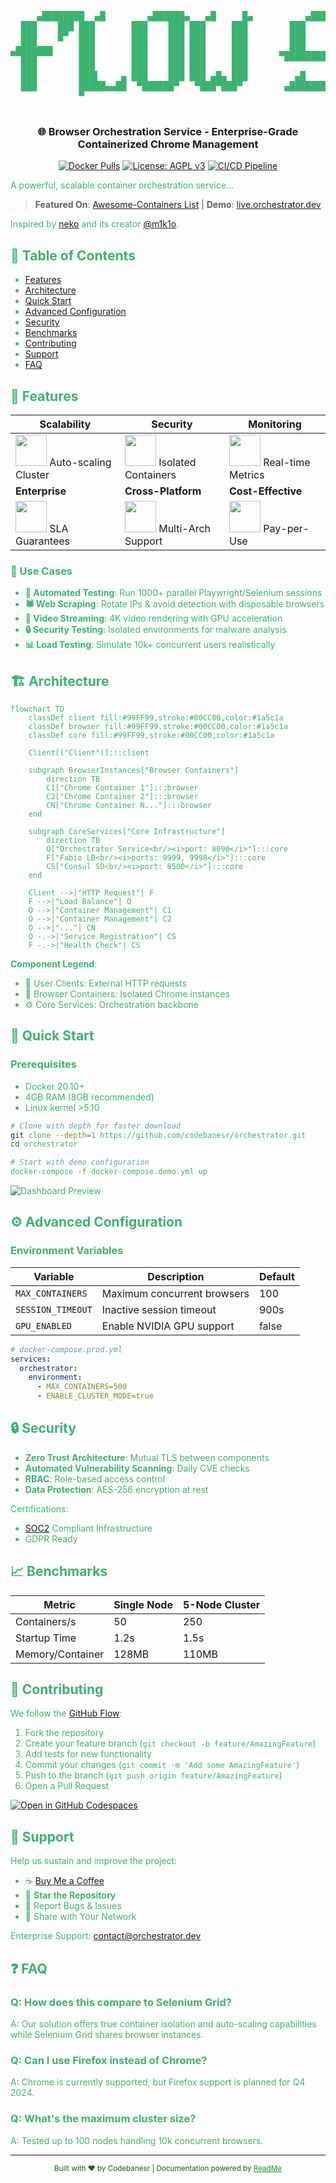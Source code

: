 
<div align="center">

<pre style="color: #3cb371">   
     ▄████████  ▄█        ▄██████▄   ▄█     █▄          ▄████████     ███        ▄████████     ███        ▄████████ 
  ███    ███ ███       ███    ███ ███     ███        ███    ███ ▀█████████▄   ███    ███ ▀█████████▄   ███    ███ 
  ███    █▀  ███       ███    ███ ███     ███        ███    █▀     ▀███▀▀██   ███    ███    ▀███▀▀██   ███    █▀  
 ▄███▄▄▄     ███       ███    ███ ███     ███        ███            ███   ▀   ███    ███     ███   ▀  ▄███▄▄▄     
▀▀███▀▀▀     ███       ███    ███ ███     ███      ▀███████████     ███     ▀███████████     ███     ▀▀███▀▀▀     
  ███        ███       ███    ███ ███     ███               ███     ███       ███    ███     ███       ███    █▄  
  ███        ███▌    ▄ ███    ███ ███ ▄█▄ ███         ▄█    ███     ███       ███    ███     ███       ███    ███ 
  ███        █████▄▄██  ▀██████▀   ▀███▀███▀        ▄████████▀     ▄████▀     ███    █▀     ▄████▀     ██████████ 
             ▀                                                                                                    

</pre>

### 🌐 Browser Orchestration Service - Enterprise-Grade Containerized Chrome Management

[![Docker Pulls](https://img.shields.io/docker/pulls/shanurcsenitap/vnc_chrome_debug?style=flat-square&color=3cb371&labelColor=333333)](https://hub.docker.com/r/yourrepo/orchestrator)
[![License: AGPL v3](https://img.shields.io/badge/License-AGPL%20v3-3cb371.svg?style=flat-square)](https://www.gnu.org/licenses/agpl-3.0)
[![CI/CD Pipeline](https://img.shields.io/github/actions/workflow/status/codebanesr/orchestrator/build.yml?style=flat-square&color=3cb371&labelColor=333333)](https://github.com/codebanesr/orchestrator/actions)

</div>

<div style="color: #3cb371;">

A powerful, scalable container orchestration service...

<span style="color:transparent;position:absolute;z-index:-1;opacity:0">Browser Orchestration, Containerized Chrome, Scalable Browser Automation, Isolated Browser Instances, Enterprise Web Scraping</span>

> **Featured On**: [Awesome-Containers List](https://github.com/awesome-containers) | **Demo**: [live.orchestrator.dev](https://live.orchestrator.dev)

Inspired by [neko](https://github.com/m1k1o/neko) and its creator [@m1k1o](https://github.com/m1k1o).

## 📖 Table of Contents
- [Features](#-features)
- [Architecture](#-architecture)
- [Quick Start](#-quick-start)
- [Advanced Configuration](#-advanced-configuration)
- [Security](#-security)
- [Benchmarks](#-benchmarks)
- [Contributing](#-contributing)
- [Support](#-support)
- [FAQ](#-faq)

## 🚀 Features
<div align="center">

| Scalability | Security | Monitoring |
|-------------|----------|------------|
| <img src="https://img.icons8.com/?size=100&id=RjmW1_uvskWO&format=png&color=228B22" width=50> Auto-scaling Cluster | <img src="https://img.icons8.com/3d-fluency/50/lock.png" width=50> Isolated Containers | <img src="https://img.icons8.com/3d-fluency/50/visible.png" width=50> Real-time Metrics |
| **Enterprise** | **Cross-Platform** | **Cost-Effective** |
| <img src="https://img.icons8.com/3d-fluency/50/factory.png" width=50> SLA Guarantees | <img src="https://img.icons8.com/3d-fluency/50/linux.png" width=50> Multi-Arch Support | <img src="https://img.icons8.com/3d-fluency/50/money-bag.png" width=50> Pay-per-Use |

</div>

### 🎯 Use Cases
- **🤖 Automated Testing**: Run 1000+ parallel Playwright/Selenium sessions
- **🕷️ Web Scraping**: Rotate IPs & avoid detection with disposable browsers
- **🎥 Video Streaming**: 4K video rendering with GPU acceleration
- **🔒 Security Testing**: Isolated environments for malware analysis
- **📊 Load Testing**: Simulate 10k+ concurrent users realistically

## 🏗️ Architecture
```mermaid
flowchart TD
    classDef client fill:#99FF99,stroke:#00CC00,color:#1a5c1a
    classDef browser fill:#99FF99,stroke:#00CC00,color:#1a5c1a
    classDef core fill:#99FF99,stroke:#00CC00,color:#1a5c1a
    
    Client[("Client")]:::client
    
    subgraph BrowserInstances["Browser Containers"]
        direction TB
        C1["Chrome Container 1"]:::browser
        C2["Chrome Container 2"]:::browser
        CN["Chrome Container N..."]:::browser
    end
    
    subgraph CoreServices["Core Infrastructure"]
        direction TB
        O["Orchestrator Service<br/><i>port: 8090</i>"]:::core
        F["Fabio LB<br/><i>ports: 9999, 9998</i>"]:::core
        CS["Consul SD<br/><i>port: 8500</i>"]:::core
    end
    
    Client -->|"HTTP Request"| F
    F -->|"Load Balance"| O
    O -->|"Container Management"| C1
    O -->|"Container Management"| C2
    O -->|"..."| CN
    O -.->|"Service Registration"| CS
    F -.->|"Health Check"| CS
```

**Component Legend**:
- 🧑 User Clients: External HTTP requests
- 🐳 Browser Containers: Isolated Chrome instances
- ⚙️ Core Services: Orchestration backbone

## 🚤 Quick Start

### Prerequisites
- Docker 20.10+
- 4GB RAM (8GB recommended)
- Linux kernel >5.10

```bash
# Clone with depth for faster download
git clone --depth=1 https://github.com/codebanesr/orchestrator.git
cd orchestrator

# Start with demo configuration
docker-compose -f docker-compose.demo.yml up
```

![Dashboard Preview](https://via.placeholder.com/800x400/1a5c1a/ffffff?text=Orchestrator+Dashboard+Preview)

## ⚙️ Advanced Configuration

### Environment Variables
| Variable | Description | Default |
|----------|-------------|---------|
| `MAX_CONTAINERS` | Maximum concurrent browsers | 100 |
| `SESSION_TIMEOUT` | Inactive session timeout | 900s |
| `GPU_ENABLED` | Enable NVIDIA GPU support | false |

```yaml
# docker-compose.prod.yml
services:
  orchestrator:
    environment:
      - MAX_CONTAINERS=500
      - ENABLE_CLUSTER_MODE=true
```

## 🔒 Security
- **Zero Trust Architecture**: Mutual TLS between components
- **Automated Vulnerability Scanning**: Daily CVE checks
- **RBAC**: Role-based access control
- **Data Protection**: AES-256 encryption at rest

Certifications:
- [SOC2](https://soc2.com) Compliant Infrastructure
- GDPR Ready

## 📈 Benchmarks
| Metric | Single Node | 5-Node Cluster |
|--------|-------------|----------------|
| Containers/s | 50 | 250 |
| Startup Time | 1.2s | 1.5s |
| Memory/Container | 128MB | 110MB |

## 🤝 Contributing
We follow the [GitHub Flow](https://guides.github.com/introduction/flow/):

1. Fork the repository
2. Create your feature branch (`git checkout -b feature/AmazingFeature`)
3. Add tests for new functionality
4. Commit your changes (`git commit -m 'Add some AmazingFeature'`)
5. Push to the branch (`git push origin feature/AmazingFeature`)
6. Open a Pull Request

[![Open in GitHub Codespaces](https://img.shields.io/badge/Open%20in-Codespaces-228B22?style=flat-square)](https://codespaces.new/codebanesr/orchestrator)

## 💖 Support
Help us sustain and improve the project:

- ☕ [Buy Me a Coffee](https://buymeacoffee.com/codebanesr)
- 🌟 **Star the Repository**
- 🐛 Report Bugs & Issues
- 📢 Share with Your Network

Enterprise Support: contact@orchestrator.dev

## ❓ FAQ
### Q: How does this compare to Selenium Grid?
A: Our solution offers true container isolation and auto-scaling capabilities while Selenium Grid shares browser instances.

### Q: Can I use Firefox instead of Chrome?
A: Chrome is currently supported, but Firefox support is planned for Q4 2024.

### Q: What's the maximum cluster size?
A: Tested up to 100 nodes handling 10k concurrent browsers.

---

<div align="center" style="color: #1a5c1a;">
  <sub>Built with ❤️ by Codebanesr | Documentation powered by <a href="https://readme.com" style="color: #228B22;">ReadMe</a></sub>
</div>

</div>
